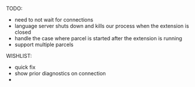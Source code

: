 TODO:

- need to not wait for connections
- language server shuts down and kills our process when the extension is closed
- handle the case where parcel is started after the extension is running
- support multiple parcels

WISHLIST:

- quick fix
- show prior diagnostics on connection
-
